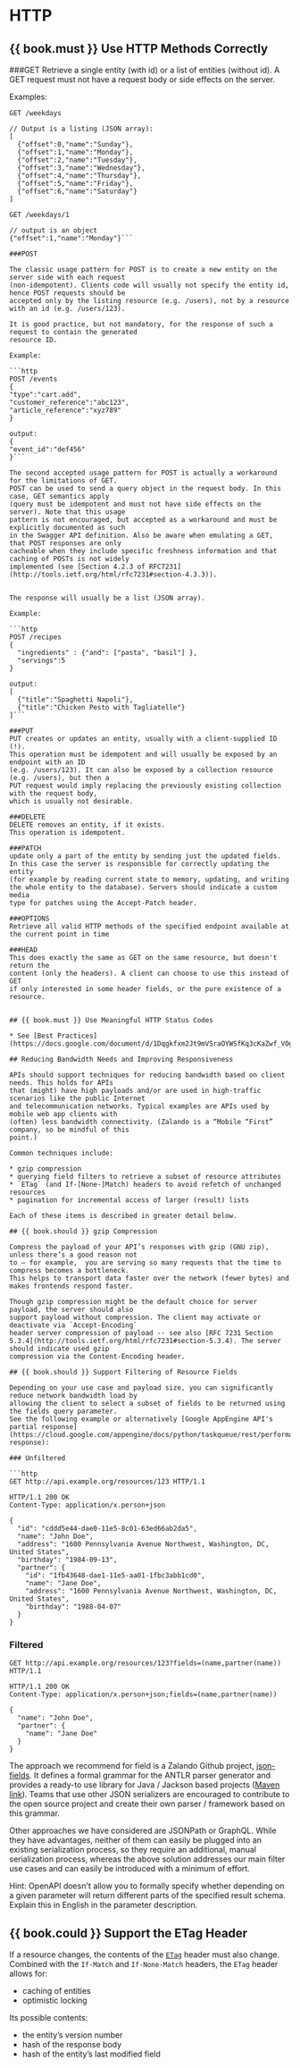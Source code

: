# HTTP

## {{ book.must }} Use HTTP Methods Correctly


###GET
Retrieve a single entity (with id) or a list of entities (without id).
A GET request must not have a request body or side effects on the server.

Examples:

```http
GET /weekdays

// Output is a listing (JSON array):
[
  {"offset":0,"name":"Sunday"},
  {"offset":1,"name":"Monday"},
  {"offset":2,"name":"Tuesday"},
  {"offset":3,"name":"Wednesday"},
  {"offset":4,"name":"Thursday"},
  {"offset":5,"name":"Friday"},
  {"offset":6,"name":"Saturday"}
]

GET /weekdays/1

// output is an object
{"offset":1,"name":"Monday"}```

###POST

The classic usage pattern for POST is to create a new entity on the server side with each request
(non-idempotent). Clients code will usually not specify the entity id, hence POST requests should be
accepted only by the listing resource (e.g. /users), not by a resource with an id (e.g. /users/123).

It is good practice, but not mandatory, for the response of such a request to contain the generated
resource ID.

Example:

```http
POST /events
{
"type":"cart.add",
"customer_reference":"abc123",
"article_reference":"xyz789"
}

output:
{
"event_id":"def456"
}```

The second accepted usage pattern for POST is actually a workaround for the limitations of GET.
POST can be used to send a query object in the request body. In this case, GET semantics apply
(query must be idempotent and must not have side effects on the server). Note that this usage
pattern is not encouraged, but accepted as a workaround and must be explicitly documented as such
in the Swagger API definition. Also be aware when emulating a GET, that POST responses are only
cacheable when they include specific freshness information and that caching of POSTs is not widely
implemented (see [Section 4.2.3 of RFC7231](http://tools.ietf.org/html/rfc7231#section-4.3.3)).


The response will usually be a list (JSON array).

Example:

```http
POST /recipes
{
  "ingredients" : {"and": ["pasta", "basil"] },
  "servings":5
}

output:
[
  {"title":"Spaghetti Napoli"},
  {"title":"Chicken Pesto with Tagliatelle"}
]```

###PUT
PUT creates or updates an entity, usually with a client-supplied ID (!).
This operation must be idempotent and will usually be exposed by an endpoint with an ID
(e.g. /users/123). It can also be exposed by a collection resource (e.g. /users), but then a
PUT request would imply replacing the previously existing collection with the request body,
which is usually not desirable.

###DELETE
DELETE removes an entity, if it exists.
This operation is idempotent.

###PATCH
update only a part of the entity by sending just the updated fields.
In this case the server is responsible for correctly updating the entity
(for example by reading current state to memory, updating, and writing
the whole entity to the database). Servers should indicate a custom media
type for patches using the Accept-Patch header.

###OPTIONS
Retrieve all valid HTTP methods of the specified endpoint available at the current point in time

###HEAD
This does exactly the same as GET on the same resource, but doesn't return the
content (only the headers). A client can choose to use this instead of GET
if only interested in some header fields, or the pure existence of a resource.


## {{ book.must }} Use Meaningful HTTP Status Codes

* See [Best Practices](https://docs.google.com/document/d/1Dqgkfxm2Jt9mVSraOYWSfKq3cKaZwf_VOgYDRuUf7kI/edit#heading=h.nkp61pevkdh6)

## Reducing Bandwidth Needs and Improving Responsiveness

APIs should support techniques for reducing bandwidth based on client needs. This holds for APIs
that (might) have high payloads and/or are used in high-traffic scenarios like the public Internet
and telecommunication networks. Typical examples are APIs used by mobile web app clients with
(often) less bandwidth connectivity. (Zalando is a “Mobile “First” company, so be mindful of this
point.)

Common techniques include:

* gzip compression
* querying field filters to retrieve a subset of resource attributes
* `ETag` (and If-[None-]Match) headers to avoid refetch of unchanged resources
* pagination for incremental access of larger (result) lists

Each of these items is described in greater detail below.

## {{ book.should }} gzip Compression

Compress the payload of your API’s responses with gzip (GNU zip), unless there’s a good reason not
to — for example,  you are serving so many requests that the time to compress becomes a bottleneck.
This helps to transport data faster over the network (fewer bytes) and makes frontends respond faster.

Though gzip compression might be the default choice for server payload, the server should also
support payload without compression. The client may activate or deactivate via `Accept-Encoding`
header server compression of payload -- see also [RFC 7231 Section
5.3.4](http://tools.ietf.org/html/rfc7231#section-5.3.4). The server should indicate used gzip
compression via the Content-Encoding header.

## {{ book.should }} Support Filtering of Resource Fields

Depending on your use case and payload size, you can significantly reduce network bandwidth load by
allowing the client to select a subset of fields to be returned using the fields query parameter.
See the following example or alternatively [Google AppEngine API's partial response](https://cloud.google.com/appengine/docs/python/taskqueue/rest/performance#partial-response):

### Unfiltered

```http
GET http://api.example.org/resources/123 HTTP/1.1

HTTP/1.1 200 OK
Content-Type: application/x.person+json

{
  "id": "cddd5e44-dae0-11e5-8c01-63ed66ab2da5",
  "name": "John Doe",
  "address": "1600 Pennsylvania Avenue Northwest, Washington, DC, United States",
  "birthday": "1984-09-13",
  "partner": {
    "id": "1fb43648-dae1-11e5-aa01-1fbc3abb1cd0",
    "name": "Jane Doe",
    "address": "1600 Pennsylvania Avenue Northwest, Washington, DC, United States",
    "birthday": "1988-04-07"
  }
}
```

### Filtered

```http
GET http://api.example.org/resources/123?fields=(name,partner(name)) HTTP/1.1

HTTP/1.1 200 OK
Content-Type: application/x.person+json;fields=(name,partner(name))

{
  "name": "John Doe",
  "partner": {
    "name": "Jane Doe"
  }
}
```

The approach we recommend for field is a Zalando Github project,
[json-fields](https://github.com/zalando/json-fields). It defines a formal grammar for the ANTLR
 parser generator and provides a ready-to use library for Java / Jackson based projects
 ([Maven link](http://mvnrepository.com/artifact/org.zalando.guild.api/json-fields-jackson)).
Teams that use other JSON serializers are encouraged to contribute to the open source project and
create their own parser / framework based on this grammar.

Other approaches we have considered are JSONPath or GraphQL. While they have advantages, neither of
them can easily be plugged into an existing serialization process, so they require an additional,
manual serialization process, whereas the above solution addresses our main filter use cases and
can easily be introduced with a minimum of effort.

Hint: OpenAPI doesn't allow you to formally specify whether depending on a given parameter will
return different parts of the specified result schema. Explain this in English in the parameter
description.

## {{ book.could }} Support the ETag Header

If a resource changes, the contents of the [`ETag`](https://en.wikipedia.org/wiki/HTTP_ETag) header
must also change. Combined with the `If-Match` and `If-None-Match` headers, the `ETag` header allows
for:

* caching of entities
* optimistic locking

Its possible contents:

* the entity’s version number
* hash of the response body
* hash of the entity’s last modified field